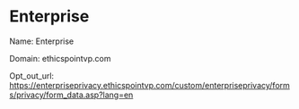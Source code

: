 # Enterprise

Name: Enterprise

Domain: ethicspointvp.com

Opt_out_url: https://enterpriseprivacy.ethicspointvp.com/custom/enterpriseprivacy/forms/privacy/form_data.asp?lang=en
